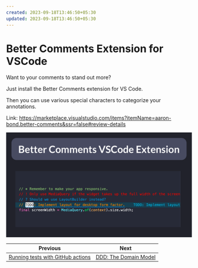 ```yaml
---
created: 2023-09-18T13:46:50+05:30
updated: 2023-09-18T13:46:50+05:30
---
```

# Better Comments Extension for VSCode

Want to your comments to stand out more?

Just install the Better Comments extension for VS Code.

Then you can use various special characters to categorize your annotations.

Link: https://marketplace.visualstudio.com/items?itemName=aaron-bond.better-comments&ssr=false#review-details

![](028-better-comments.png)
 

| Previous | Next |
| -------- | ---- |
| [Running tests with GitHub actions](../0026-running-tests-with-github-actions/index.md) | [DDD: The Domain Model](../0028-ddd-the-domain-model/index.md) |